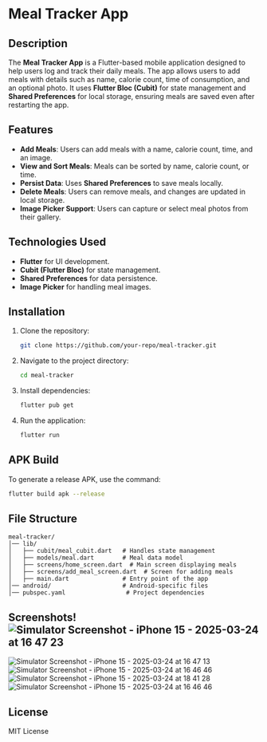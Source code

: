 # Meal Tracker App

## Description
The **Meal Tracker App** is a Flutter-based mobile application designed to help users log and track their daily meals. The app allows users to add meals with details such as name, calorie count, time of consumption, and an optional photo. It uses **Flutter Bloc (Cubit)** for state management and **Shared Preferences** for local storage, ensuring meals are saved even after restarting the app.

## Features
- **Add Meals**: Users can add meals with a name, calorie count, time, and an image.
- **View and Sort Meals**: Meals can be sorted by name, calorie count, or time.
- **Persist Data**: Uses **Shared Preferences** to save meals locally.
- **Delete Meals**: Users can remove meals, and changes are updated in local storage.
- **Image Picker Support**: Users can capture or select meal photos from their gallery.

## Technologies Used
- **Flutter** for UI development.
- **Cubit (Flutter Bloc)** for state management.
- **Shared Preferences** for data persistence.
- **Image Picker** for handling meal images.

## Installation
1. Clone the repository:
   ```sh
   git clone https://github.com/your-repo/meal-tracker.git
   ```
2. Navigate to the project directory:
   ```sh
   cd meal-tracker
   ```
3. Install dependencies:
   ```sh
   flutter pub get
   ```
4. Run the application:
   ```sh
   flutter run
   ```

## APK Build
To generate a release APK, use the command:
```sh
flutter build apk --release
```

## File Structure
```
meal-tracker/
│── lib/
│   ├── cubit/meal_cubit.dart   # Handles state management
│   ├── models/meal.dart        # Meal data model
│   ├── screens/home_screen.dart  # Main screen displaying meals
│   ├── screens/add_meal_screen.dart  # Screen for adding meals
│   ├── main.dart               # Entry point of the app
│── android/                    # Android-specific files
│── pubspec.yaml                 # Project dependencies
```

## Screenshots!![Simulator Screenshot - iPhone 15 - 2025-03-24 at 16 47 23](https://github.com/user-attachments/assets/cac83a3d-a23b-42ef-88d3-8b3a617b1dbe)
![Simulator Screenshot - iPhone 15 - 2025-03-24 at 16 47 13](https://github.com/user-attachments/assets/ac1013ff-6fac-40f8-9179-17f50e8d324c)
![Simulator Screenshot - iPhone 15 - 2025-03-24 at 16 46 46](https://github.com/user-attachments/assets/8ed82d33-ed74-4085-a646-bc0edf0ad2d7)![Simulator Screenshot - iPhone 15 - 2025-03-24 at 18 41 28](https://github.com/user-attachments/assets/68190b0f-0ef8-47df-aa42-f3a460457e2e)![Simulator Screenshot - iPhone 15 - 2025-03-24 at 16 46 46](https://github.com/user-attachments/assets/58ee61d4-7c7d-438d-ae36-fe562c071e8b)





## License
MIT License
